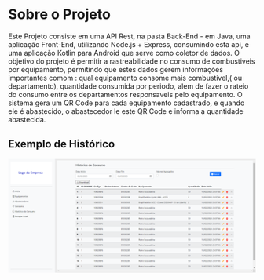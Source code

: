 # Sobre o Projeto
Este Projeto consiste em uma API Rest, na pasta Back-End - em Java, uma aplicação Front-End, utilizando Node.js + Express, consumindo esta api, e uma aplicação Kotlin 
para Android que serve como coletor de dados.
O objetivo do projeto é permitir a rastreabilidade no consumo de combustiveis por equipamento, permitindo que estes dados gerem informações importantes comom : qual equipamento consome mais combustivel,( ou departamento), quantidade consumida por periodo, alem de fazer o rateio do consumo entre os departamentos responsaveis pelo equipamento.
O sistema gera um QR Code para cada equipamento cadastrado, e quando ele é abastecido, o abastecedor le este QR Code e informa a quantidade abastecida.

## Exemplo de Histórico
![histórico_1](https://github.com/DiorgenesOrlando/ProjetoExtensao02/blob/main/assets/exemplo_historico_consumo.png)
